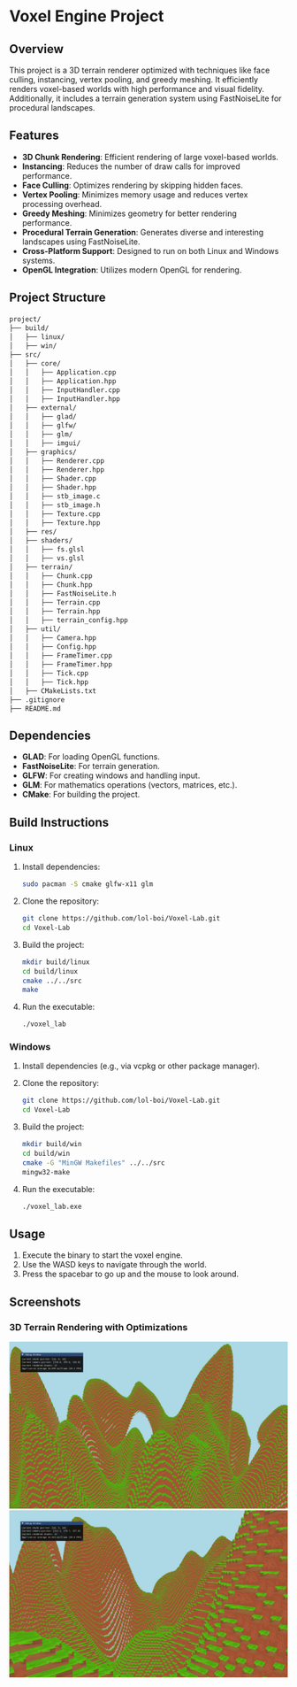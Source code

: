 # Voxel Engine Project

## Overview

This project is a 3D terrain renderer optimized with techniques like face culling, instancing, vertex pooling, and greedy meshing. It efficiently renders voxel-based worlds with high performance and visual fidelity. Additionally, it includes a terrain generation system using FastNoiseLite for procedural landscapes.

## Features

- **3D Chunk Rendering**: Efficient rendering of large voxel-based worlds.
- **Instancing**: Reduces the number of draw calls for improved performance.
- **Face Culling**: Optimizes rendering by skipping hidden faces.
- **Vertex Pooling**: Minimizes memory usage and reduces vertex processing overhead.
- **Greedy Meshing**: Minimizes geometry for better rendering performance.
- **Procedural Terrain Generation**: Generates diverse and interesting landscapes using FastNoiseLite.
- **Cross-Platform Support**: Designed to run on both Linux and Windows systems.
- **OpenGL Integration**: Utilizes modern OpenGL for rendering.

## Project Structure

```
project/
├── build/
│   ├── linux/
│   ├── win/
├── src/
│   ├── core/
│   │   ├── Application.cpp
│   │   ├── Application.hpp
│   │   ├── InputHandler.cpp
│   │   ├── InputHandler.hpp
│   ├── external/
│   │   ├── glad/
│   │   ├── glfw/
│   │   ├── glm/
│   │   ├── imgui/
│   ├── graphics/
│   │   ├── Renderer.cpp
│   │   ├── Renderer.hpp
│   │   ├── Shader.cpp
│   │   ├── Shader.hpp
│   │   ├── stb_image.c
│   │   ├── stb_image.h
│   │   ├── Texture.cpp
│   │   ├── Texture.hpp
│   ├── res/
│   ├── shaders/
│   │   ├── fs.glsl
│   │   ├── vs.glsl
│   ├── terrain/
│   │   ├── Chunk.cpp
│   │   ├── Chunk.hpp
│   │   ├── FastNoiseLite.h
│   │   ├── Terrain.cpp
│   │   ├── Terrain.hpp
│   │   ├── terrain_config.hpp
│   ├── util/
│   │   ├── Camera.hpp
│   │   ├── Config.hpp
│   │   ├── FrameTimer.cpp
│   │   ├── FrameTimer.hpp
│   │   ├── Tick.cpp
│   │   ├── Tick.hpp
│   ├── CMakeLists.txt
├── .gitignore
├── README.md
```

## Dependencies

- **GLAD**: For loading OpenGL functions.
- **FastNoiseLite**: For terrain generation.
- **GLFW**: For creating windows and handling input.
- **GLM**: For mathematics operations (vectors, matrices, etc.).
- **CMake**: For building the project.

## Build Instructions

### Linux

1. Install dependencies:

   ```sh
   sudo pacman -S cmake glfw-x11 glm
   ```

2. Clone the repository:

   ```sh
   git clone https://github.com/lol-boi/Voxel-Lab.git
   cd Voxel-Lab
   ```

3. Build the project:

   ```sh
   mkdir build/linux
   cd build/linux
   cmake ../../src
   make
   ```

4. Run the executable:

   ```sh
   ./voxel_lab
   ```

### Windows

1. Install dependencies (e.g., via vcpkg or other package manager).

2. Clone the repository:

   ```sh
   git clone https://github.com/lol-boi/Voxel-Lab.git
   cd Voxel-Lab
   ```

3. Build the project:

   ```sh
   mkdir build/win
   cd build/win
   cmake -G "MinGW Makefiles" ../../src
   mingw32-make
   ```

4. Run the executable:

   ```sh
   ./voxel_lab.exe
   ```

## Usage

1. Execute the binary to start the voxel engine.
2. Use the WASD keys to navigate through the world.
3. Press the spacebar to go up and the mouse to look around.

## Screenshots

### 3D Terrain Rendering with Optimizations

![Screenshot 1](images/screenshot1.png)
![Screenshot 2](images/screenshot2.png)
